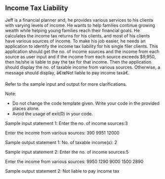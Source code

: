 ## Income Tax Liability

Jeff is a financial planner and, he provides various services to his clients with varying levels of income. He wants to help families continue growing wealth while helping young families reach their financial goals. He calculates the income tax returns for his clients, and most of his clients have various sources of income. To make his job easier, he needs an application to identify the income tax liability for his single filer clients. This application should get the no. of income sources and the income from each source as user input and if the income from each source exceeds $9,950, then he/she is liable to pay the tax for that income. Then the application should display the no. of taxable income from various sources. Otherwise, a message should display, â€œNot liable to pay income taxâ€.

Refer to the sample input and output for more clarifications.

Note: 
- Do not change the code template given.  Write your code in the provided places alone.
- Avoid the usage of exit(0) in your code.  

Sample input statement 1:
Enter the no. of income sources:3

Enter the income from various sources:
390
9951
12000

Sample output statement 1:
No. of taxable income(s): 2

Sample input statement 2:
Enter the no. of income sources:5

Enter the income from various sources:
9950
1290
9000
1500
2890

Sample output statement 2:
Not liable to pay income tax
